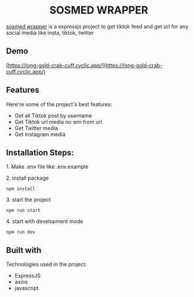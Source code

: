 <h1 align="center" id="title">SOSMED WRAPPER</h1>

<p id="description"><a href="https://long-gold-crab-cuff.cyclic.app/">sosmed wrapper</a> is a expressjs project to get tiktok feed and get url for any social media like insta, tiktok, twitter</p>

<h2> Demo</h2>

[https://long-gold-crab-cuff.cyclic.app/](https://long-gold-crab-cuff.cyclic.app/)

<h2> Features</h2>

Here're some of the project's best features:

- Get all Tiktok post by username
- Get Tiktok url media no wm from url
- Get Twitter media
- Get Instagram media

<h2> Installation Steps:</h2>

<p>1. Make .env file like .env.example</p>

<p>2. install package</p>

```
npm install
```

<p>3. start the project</p>

```
npm run start
```

<p>4. start with development mode</p>

```
npm run dev
```

<h2>Built with</h2>

Technologies used in the project:

- ExpressJS
- axios
- javascript
